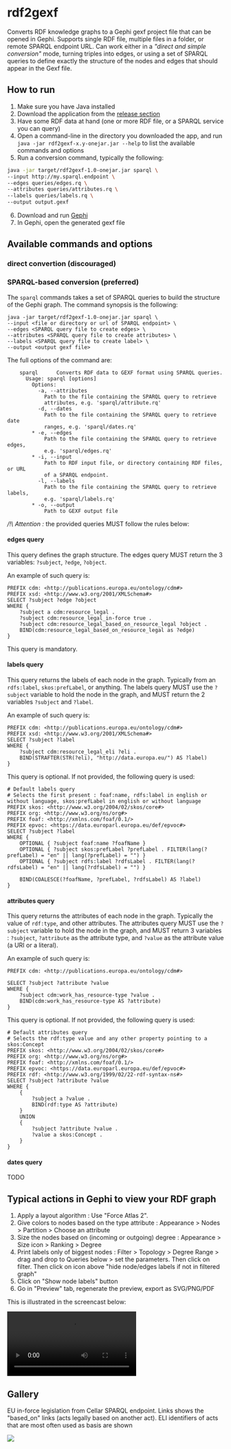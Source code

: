 # rdf2gexf

Converts RDF knowledge graphs to a Gephi gexf project file that can be opened in Gephi. Supports single RDF file, multiple files in a folder, or remote SPARQL endpoint URL. Can work either in a _"direct and simple conversion"_ mode, turning triples into edges, or using a set of SPARQL queries to define exactly the structure of the nodes and edges that should appear in the Gexf file.

## How to run

1. Make sure you have Java installed
2. Download the application from the [release section](https://github.com/sparna-git/rdf2gexf/releases)
3. Have some RDF data at hand (one or more RDF file, or a SPARQL service you can query)
4. Open a command-line in the directory you downloaded the app, and run `java -jar rdf2gexf-x.y-onejar.jar --help` to list the available commands and options
5. Run a conversion command, typically the following:

```sh
java -jar target/rdf2gexf-1.0-onejar.jar sparql \
--input http://my.sparql.endpoint \
--edges queries/edges.rq \
--attributes queries/attributes.rq \
--labels queries/labels.rq \
--output output.gexf
```

6. Download and run [Gephi](https://gephi.org/)
7. In Gephi, open the generated gexf file


## Available commands and options

### direct convertion (discouraged)

### SPARQL-based conversion (preferred)

The `sparql` commands takes a set of SPARQL queries to build the structure of the Gephi graph. The command synopsis is the following:

```
java -jar target/rdf2gexf-1.0-onejar.jar sparql \
--input <file or directory or url of SPARQL endpoint> \
--edges <SPARQL query file to create edges> \
--attributes <SPARQL query file to create attributes> \
--labels <SPARQL query file to create label> \
--output <output gexf file>
```

The full options of the command are:

```
    sparql      Converts RDF data to GEXF format using SPARQL queries.
      Usage: sparql [options]
        Options:
          -a, --attributes
            Path to the file containing the SPARQL query to retrieve 
            attributes, e.g. 'sparql/attribute.rq'
          -d, --dates
            Path to the file containing the SPARQL query to retrieve date 
            ranges, e.g. 'sparql/dates.rq'
        * -e, --edges
            Path to the file containing the SPARQL query to retrieve edges, 
            e.g. 'sparql/edges.rq'
        * -i, --input
            Path to RDF input file, or directory containing RDF files, or URL 
            of a SPARQL endpoint.
          -l, --labels
            Path to the file containing the SPARQL query to retrieve labels, 
            e.g. 'sparql/labels.rq'
        * -o, --output
            Path to GEXF output file
```

*/!\ Attention :* the provided queries MUST follow the rules below:

#### edges query

This query defines the graph structure. 
The edges query MUST return the 3 variables: `?subject`, `?edge`, `?object`.

An example of such query is:

```sparql
PREFIX cdm: <http://publications.europa.eu/ontology/cdm#>
PREFIX xsd: <http://www.w3.org/2001/XMLSchema#>
SELECT ?subject ?edge ?object
WHERE {
    ?subject a cdm:resource_legal .
    ?subject cdm:resource_legal_in-force true .
    ?subject cdm:resource_legal_based_on_resource_legal ?object .
    BIND(cdm:resource_legal_based_on_resource_legal as ?edge)
}
```

This query is mandatory.

#### labels query

This query returns the labels of each node in the graph. Typically from an `rdfs:label`, `skos:prefLabel`, or anything.
The labels query MUST use the `?subject` variable to hold the node in the graph, and MUST return the 2 variables `?subject` and `?label`.

An example of such query is:

```sparql
PREFIX cdm: <http://publications.europa.eu/ontology/cdm#>
PREFIX xsd: <http://www.w3.org/2001/XMLSchema#>
SELECT ?subject ?label
WHERE {
    ?subject cdm:resource_legal_eli ?eli .
    BIND(STRAFTER(STR(?eli), "http://data.europa.eu/") AS ?label)
}
```

This query is optional. If not provided, the following query is used:

```sparql
# Default labels query
# Selects the first present : foaf:name, rdfs:label in english or without language, skos:prefLabel in english or without language
PREFIX skos: <http://www.w3.org/2004/02/skos/core#>
PREFIX org: <http://www.w3.org/ns/org#>
PREFIX foaf: <http://xmlns.com/foaf/0.1/>
PREFIX epvoc: <https://data.europarl.europa.eu/def/epvoc#>
SELECT ?subject ?label
WHERE {
	OPTIONAL { ?subject foaf:name ?foafName }
	OPTIONAL { ?subject skos:prefLabel ?prefLabel . FILTER(lang(?prefLabel) = "en" || lang(?prefLabel) = "") }
	OPTIONAL { ?subject rdfs:label ?rdfsLabel . FILTER(lang(?rdfsLabel) = "en" || lang(?rdfsLabel) = "") }
	
	BIND(COALESCE(?foafName, ?prefLabel, ?rdfsLabel) AS ?label)
}
```

#### attributes query

This query returns the attributes of each node in the graph. Typically the value of `rdf:type`, and other attributes.
The attributes query MUST use the `?subject` variable to hold the node in the graph, and MUST return 3 variables : `?subject`, `?attribute` as the attribute type, and `?value` as the attribute value (a URI or a literal).

An example of such query is:

```sparql
PREFIX cdm: <http://publications.europa.eu/ontology/cdm#>

SELECT ?subject ?attribute ?value
WHERE {
    ?subject cdm:work_has_resource-type ?value .
	BIND(cdm:work_has_resource-type AS ?attribute)
}
```

This query is optional. If not provided, the following query is used:

```sparql
# Default attributes query
# Selects the rdf:type value and any other property pointing to a skos:Concept
PREFIX skos: <http://www.w3.org/2004/02/skos/core#>
PREFIX org: <http://www.w3.org/ns/org#>
PREFIX foaf: <http://xmlns.com/foaf/0.1/>
PREFIX epvoc: <https://data.europarl.europa.eu/def/epvoc#>
PREFIX rdf: <http://www.w3.org/1999/02/22-rdf-syntax-ns#>
SELECT ?subject ?attribute ?value
WHERE {
	{ 
		?subject a ?value .
		BIND(rdf:type AS ?attribute)
	}
	UNION
	{
		?subject ?attribute ?value .
		?value a skos:Concept .
	}
}
```


#### dates query

TODO


## Typical actions in Gephi to view your RDF graph

1. Apply a layout algorithm : Use "Force Atlas 2".
2. Give colors to nodes based on the type attribute : Appearance > Nodes > Partition > Choose an attribute
3. Size the nodes based on (incoming or outgoing) degree : Appearance > Size icon > Ranking > Degree
4. Print labels only of biggest nodes : Filter > Topology > Degree Range > drag and drop to Queries below > set the parameters. Then click on filter. Then click on icon above "hide node/edges labels if not in filtered graph" 
5. Click on "Show node labels" button
6. Go in "Preview" tab, regenerate the preview, export as SVG/PNG/PDF

This is illustrated in the screencast below:

![](docs/gallery/rdf-in-gephi.mp4)

## Gallery

EU in-force legislation from Cellar SPARQL endpoint. Links shows the "based_on" links (acts legally based on another act). ELI identifiers of acts that are most often used as basis are shown

![](docs/gallery/cellar.png)
